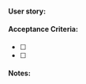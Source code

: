 <!-- Please make sure that you review this: https://github.com/OpenMined/Docs/blob/master/contributing/guidelines.md  -->
<!-- If you are looking to file a bug make sure to look at the .github/BUG_ISSUE_TEMPLATE.md -->


#### User story: 

<!-- Provide a detailed explaination about the proposed feature, you can draw inspiration from something like this: 
https://github.com/OpenMined/PySyft/issues/227 or https://github.com/OpenMined/PySyft/issues/12 -->

#### Acceptance Criteria: 

<!-- Provide an outline af all the things that needs to be addressed in order to close this Issue,
be as descriptive as possible -->
 - [ ]
 - [ ] 

#### Notes:

<!-- Thanks for your contributions! -->

